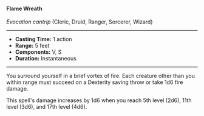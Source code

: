 #### Flame Wreath
*Evocation cantrip* (Cleric, Druid, Ranger, Sorcerer, Wizard)
___
- **Casting Time:** 1 action
- **Range:** 5 feet
- **Components:** V, S
- **Duration:** Instantaneous
---
You surround yourself in a brief vortex of fire. Each creature other than you within range must succeed on a Dexterity saving throw or take 1d6 fire damage.

This spell's damage increases by 1d6 when you reach 5th level (2d6), 11th level (3d6), and 17th level (4d6).
